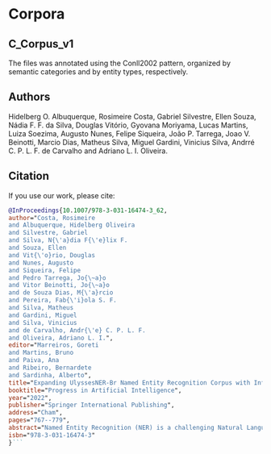 # Corpora
## C_Corpus_v1
The files was annotated using the Conll2002 pattern, organized by semantic categories and by entity types, respectively.

## Authors
Hidelberg O. Albuquerque, Rosimeire Costa, Gabriel Silvestre, Ellen Souza, Nádia F. F. da Silva, Douglas Vitório, Gyovana Moriyama, Lucas Martins, Luiza Soezima, Augusto Nunes, Felipe Siqueira, João P. Tarrega, Joao V. Beinotti, Marcio Dias, Matheus Silva, Miguel Gardini, Vinicius Silva, Andrré C. P. L. F. de Carvalho and Adriano L. I. Oliveira.

## Citation
If you use our work, please cite:
``` bibtex
@InProceedings{10.1007/978-3-031-16474-3_62,
author="Costa, Rosimeire
and Albuquerque, Hidelberg Oliveira
and Silvestre, Gabriel
and Silva, N{\'a}dia F{\'e}lix F.
and Souza, Ellen
and Vit{\'o}rio, Douglas
and Nunes, Augusto
and Siqueira, Felipe
and Pedro Tarrega, Jo{\~a}o
and Vitor Beinotti, Jo{\~a}o
and de Souza Dias, M{\'a}rcio
and Pereira, Fab{\'i}ola S. F.
and Silva, Matheus
and Gardini, Miguel
and Silva, Vinicius
and de Carvalho, Andr{\'e} C. P. L. F.
and Oliveira, Adriano L. I.",
editor="Marreiros, Goreti
and Martins, Bruno
and Paiva, Ana
and Ribeiro, Bernardete
and Sardinha, Alberto",
title="Expanding UlyssesNER-Br Named Entity Recognition Corpus with Informal User-Generated Text",
booktitle="Progress in Artificial Intelligence",
year="2022",
publisher="Springer International Publishing",
address="Cham",
pages="767--779",
abstract="Named Entity Recognition (NER) is a challenging Natural Language Processing task for a language as rich as Portuguese. When applied in a scenario appropriate to informal language and short texts, the task acquires a new layer of complexity, handling a particular lexicon to the domain in question. In this paper, we expanded the UlyssesNER-Br corpus for NER task with Brazilian Portuguese comments about bills. Additionally, we enriched the annotated set with a formal corpora, in order to analyze whether the combination of formal and informal texts from the same domain could improve NER. Finally, we carry out experiments with a Conditional Random Fields (CRF) model, a Bidirectional LSTM-CRF (BiLSTM-CRF) model, and subsequently, we realized fine-tuning of a language model BERT on NER task with our dataset. We concluded that formal texts helped identification of entities in informal texts. The best model was the fine-tuned BERT which achieved an F1-score of 73.90{\%}, beating the benchmark of related works.",
isbn="978-3-031-16474-3"
}```

